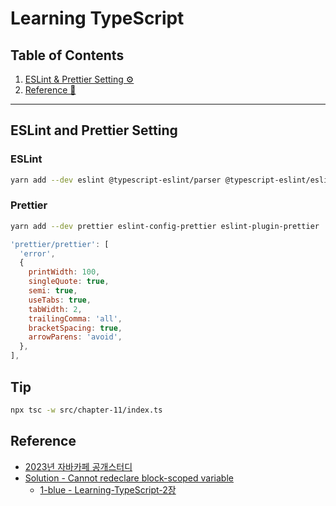 # Learning TypeScript

## Table of Contents
1. [ESLint & Prettier Setting ⚙️](#eslint-and-prettier-setting)
1. [Reference 📄](#reference)

---

## ESLint and Prettier Setting

### ESLint

```bash
yarn add --dev eslint @typescript-eslint/parser @typescript-eslint/eslint-plugin
```

### Prettier

```bash
yarn add --dev prettier eslint-config-prettier eslint-plugin-prettier
```

```js
'prettier/prettier': [
  'error',
  {
    printWidth: 100,
    singleQuote: true,
    semi: true,
    useTabs: true,
    tabWidth: 2,
    trailingComma: 'all',
    bracketSpacing: true,
    arrowParens: 'avoid',
  },
],
```

## Tip

```bash
npx tsc -w src/chapter-11/index.ts
```



## Reference
- [2023년 자바카페 공개스터디](https://festa.io/events/xdmcF8o9yY4CEDbAKPuxsY)
- [Solution - Cannot redeclare block-scoped variable](https://www.totaltypescript.com/cannot-redeclare-block-scoped-variable)
  - [1-blue - Learning-TypeScript-2장](https://1-blue.github.io/posts/Learning-TypeScript-2%EC%9E%A5/)


